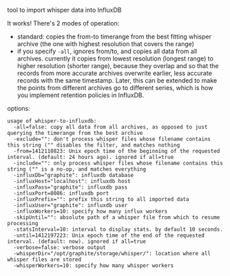 tool to import whisper data into InfluxDB

It works!
There's 2 modes of operation:

* standard: copies the from-to timerange from the best fitting whisper archive (the one with highest resolution that covers the range)
* if you specify `-all`, ignores from/to, and copies all data from all archives.  currently it copies from lowest resolution (longest range) to higher resolution (shorter range), because they overlap and so that the records from more accurate archives overwrite earlier, less accurate records with the same timestamp.  Later, this can be extended to make the points from different archives go to different series, which is how you implement retention policies in InfluxDB.

options:

```
usage of whisper-to-influxdb:
  -all=false: copy all data from all archives, as opposed to just querying the timerange from the best archive
  -exclude="": don't process whisper files whose filename contains this string ("" disables the filter, and matches nothing
  -from=1412110823: Unix epoch time of the beginning of the requested interval. (default: 24 hours ago). ignored if all=true
  -include="": only process whisper files whose filename contains this string ("" is a no-op, and matches everything
  -influxDb="graphite": influxdb database
  -influxHost="localhost": influxdb host
  -influxPass="graphite": influxdb pass
  -influxPort=8086: influxdb port
  -influxPrefix="": prefix this string to all imported data
  -influxUser="graphite": influxdb user
  -influxWorkers=10: specify how many influx workers
  -skipUntil="": absolute path of a whisper file from which to resume processing
  -statsInterval=10: interval to display stats. by default 10 seconds.
  -until=1412197223: Unix epoch time of the end of the requested interval. (default: now). ignored if all=true
  -verbose=false: verbose output
  -whisperDir="/opt/graphite/storage/whisper/": location where all whisper files are stored
  -whisperWorkers=10: specify how many whisper workers
```
